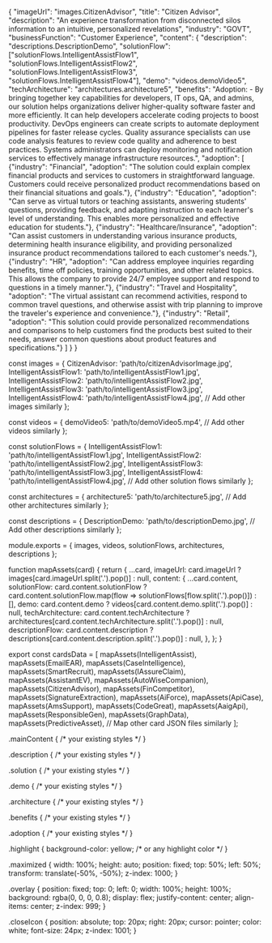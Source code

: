 
{
  "imageUrl": "images.CitizenAdvisor",
  "title": "Citizen Advisor",
  "description": "An experience transformation from disconnected silos information to an intuitive, personalized revelations",
  "industry": "GOVT",
  "businessFunction": "Customer Experience",
  "content": {
    "description": "descriptions.DescriptionDemo",
    "solutionFlow": ["solutionFlows.IntelligentAssistFlow1", "solutionFlows.IntelligentAssistFlow2", "solutionFlows.IntelligentAssistFlow3", "solutionFlows.IntelligentAssistFlow4"],
    "demo": "videos.demoVideo5",
    "techArchitecture": "architectures.architecture5",
    "benefits": "Adoption: - By bringing together key capabilities for developers, IT ops, QA, and admins, our solution helps organizations deliver higher-quality software faster and more efficiently. It can help developers accelerate coding projects to boost productivity. DevOps engineers can create scripts to automate deployment pipelines for faster release cycles. Quality assurance specialists can use code analysis features to review code quality and adherence to best practices. Systems administrators can deploy monitoring and notification services to effectively manage infrastructure resources.",
    "adoption": [
      {"industry": "Financial", "adoption": "The solution could explain complex financial products and services to customers in straightforward language. Customers could receive personalized product recommendations based on their financial situations and goals."},
      {"industry": "Education", "adoption": "Can serve as virtual tutors or teaching assistants, answering students' questions, providing feedback, and adapting instruction to each learner's level of understanding. This enables more personalized and effective education for students."},
      {"industry": "Healthcare/Insurance", "adoption": "Can assist customers in understanding various insurance products, determining health insurance eligibility, and providing personalized insurance product recommendations tailored to each customer's needs."},
      {"industry": "HR", "adoption": "Can address employee inquiries regarding benefits, time off policies, training opportunities, and other related topics. This allows the company to provide 24/7 employee support and respond to questions in a timely manner."},
      {"industry": "Travel and Hospitality", "adoption": "The virtual assistant can recommend activities, respond to common travel questions, and otherwise assist with trip planning to improve the traveler's experience and convenience."},
      {"industry": "Retail", "adoption": "This solution could provide personalized recommendations and comparisons to help customers find the products best suited to their needs, answer common questions about product features and specifications."}
    ]
  }
}




const images = {
  CitizenAdvisor: 'path/to/citizenAdvisorImage.jpg',
  IntelligentAssistFlow1: 'path/to/intelligentAssistFlow1.jpg',
  IntelligentAssistFlow2: 'path/to/intelligentAssistFlow2.jpg',
  IntelligentAssistFlow3: 'path/to/intelligentAssistFlow3.jpg',
  IntelligentAssistFlow4: 'path/to/intelligentAssistFlow4.jpg',
  // Add other images similarly
};

const videos = {
  demoVideo5: 'path/to/demoVideo5.mp4',
  // Add other videos similarly
};

const solutionFlows = {
  IntelligentAssistFlow1: 'path/to/intelligentAssistFlow1.jpg',
  IntelligentAssistFlow2: 'path/to/intelligentAssistFlow2.jpg',
  IntelligentAssistFlow3: 'path/to/intelligentAssistFlow3.jpg',
  IntelligentAssistFlow4: 'path/to/intelligentAssistFlow4.jpg',
  // Add other solution flows similarly
};

const architectures = {
  architecture5: 'path/to/architecture5.jpg',
  // Add other architectures similarly
};

const descriptions = {
  DescriptionDemo: 'path/to/descriptionDemo.jpg',
  // Add other descriptions similarly
};

module.exports = { images, videos, solutionFlows, architectures, descriptions };




function mapAssets(card) {
  return {
    ...card,
    imageUrl: card.imageUrl ? images[card.imageUrl.split('.').pop()] : null,
    content: {
      ...card.content,
      solutionFlow: card.content.solutionFlow ? card.content.solutionFlow.map(flow => solutionFlows[flow.split('.').pop()]) : [],
      demo: card.content.demo ? videos[card.content.demo.split('.').pop()] : null,
      techArchitecture: card.content.techArchitecture ? architectures[card.content.techArchitecture.split('.').pop()] : null,
      descriptionFlow: card.content.description ? descriptions[card.content.description.split('.').pop()] : null,
    },
  };
}

export const cardsData = [
  mapAssets(IntelligentAssist),
  mapAssets(EmailEAR),
  mapAssets(CaseIntelligence),
  mapAssets(SmartRecruit),
  mapAssets(IAssureClaim),
  mapAssets(AssistantEV),
  mapAssets(AutoWiseCompanion),
  mapAssets(CitizenAdvisor),
  mapAssets(FinCompetitor),
  mapAssets(SignatureExtraction),
  mapAssets(AiForce),
  mapAssets(ApiCase),
  mapAssets(AmsSupport),
  mapAssets(CodeGreat),
  mapAssets(AaigApi),
  mapAssets(ResponsibleGen),
  mapAssets(GraphData),
  mapAssets(PredictiveAsset),
  // Map other card JSON files similarly
];


.mainContent {
  /* your existing styles */
}

.description {
  /* your existing styles */
}

.solution {
  /* your existing styles */
}

.demo {
  /* your existing styles */
}

.architecture {
  /* your existing styles */
}

.benefits {
  /* your existing styles */
}

.adoption {
  /* your existing styles */
}

.highlight {
  background-color: yellow; /* or any highlight color */
}

.maximized {
  width: 100%;
  height: auto;
  position: fixed;
  top: 50%;
  left: 50%;
  transform: translate(-50%, -50%);
  z-index: 1000;
}

.overlay {
  position: fixed;
  top: 0;
  left: 0;
  width: 100%;
  height: 100%;
  background: rgba(0, 0, 0, 0.8);
  display: flex;
  justify-content: center;
  align-items: center;
  z-index: 999;
}

.closeIcon {
  position: absolute;
  top: 20px;
  right: 20px;
  cursor: pointer;
  color: white;
  font-size: 24px;
  z-index: 1001;
}
